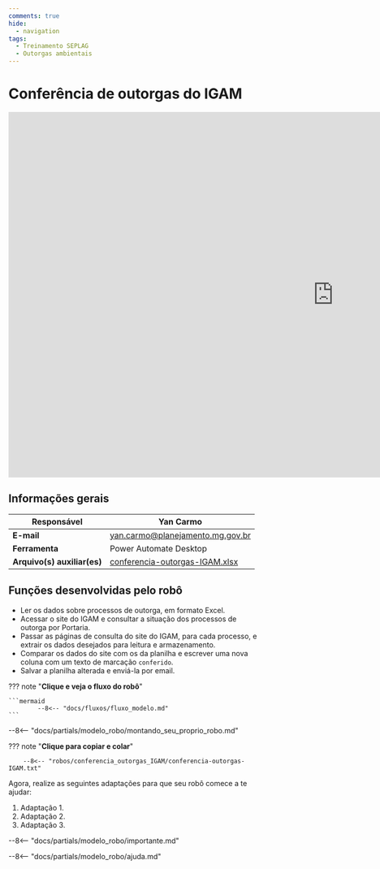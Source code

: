 ```yaml
---
comments: true
hide:
  - navigation
tags:
  - Treinamento SEPLAG
  - Outorgas ambientais
---
```


# Conferência de outorgas do IGAM

<div class="content-wrapper">
  <iframe width="1280" height="720" src="https://www.youtube.com/embed/LXb3EKWsInQ" frameborder="0" allowfullscreen></iframe>
</div>

## Informações gerais

| **Responsável**       | Yan Carmo  |
| ----------- | ------------------------------------ |
| **E-mail**       | yan.carmo@planejamento.mg.gov.br |
| **Ferramenta**    | Power Automate Desktop |
| **Arquivo(s) auxiliar(es)**    | [conferencia-outorgas-IGAM.xlsx](https://github.com/lab-mg/automatizacoes/blob/main/robos/conferencia_outorgas_IGAM/conferencia-outorgas-IGAM.xlsx) |

## Funções desenvolvidas pelo robô

- Ler os dados sobre processos de outorga, em formato Excel.
- Acessar o site do IGAM e consultar a situação dos processos de outorga por Portaria.
- Passar as páginas de consulta do site do IGAM, para cada processo, e extrair os dados desejados para leitura e armazenamento.
- Comparar os dados do site com os da planilha e escrever uma nova coluna com um texto de marcação `conferido`.
- Salvar a planilha alterada e enviá-la por email.

??? note "**Clique e veja o fluxo do robô**"

    ```mermaid
            --8<-- "docs/fluxos/fluxo_modelo.md"
    ```

--8<-- "docs/partials/modelo_robo/montando_seu_proprio_robo.md"


??? note "**Clique para copiar e colar**"

        --8<-- "robos/conferencia_outorgas_IGAM/conferencia-outorgas-IGAM.txt"


Agora, realize as seguintes adaptações para que seu robô comece a te ajudar:

1. Adaptação 1.
2. Adaptação 2.
3. Adaptação 3.

--8<-- "docs/partials/modelo_robo/importante.md"

--8<-- "docs/partials/modelo_robo/ajuda.md"